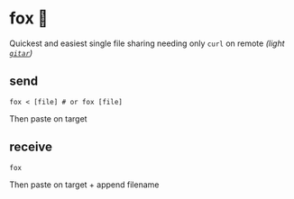 # fox 🦊

Quickest and easiest single file sharing needing only `curl` on remote *(light [`gitar`](https://github.com/ariary/gitar))*

## send

```shell
fox < [file] # or fox [file]
```
Then paste on target

## receive

```shell
fox
```
Then paste on target + append filename
